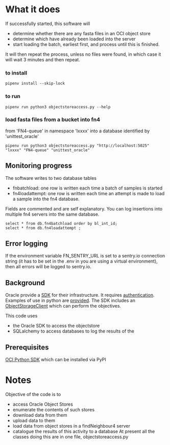 What it does
============
If successfully started, this software will 
- determine whether there are any fasta files in an OCI object store 
- determine which have already been loaded into the server
- start loading the batch, earliest first, and process until this is finished.

It will then repeat the process, unless no files were found, in which case it will wait 3 minutes and then repeat.

### to install
```
pipenv install --skip-lock
```

### to run
```
pipenv run python3 objectstoreaccess.py --help
```

### load fasta files from a bucket into fn4
from 'FN4-queue' in namespace 'lxxxx' into a database identified by 'unittest_oracle'
```
pipenv run python3 objectstoreaccess.py "http://localhost:5025" "lxxxx" "FN4-queue" "unittest_oracle"
```

## Monitoring progress
The software writes to two database tables
- fnbatchload: one row is written each time a batch of samples is started
- fn4loadattempt: one row is written each time an attempt is made to load a sample into the fn4 database.

Fields are commented and are self explanatory.
You can log insertions into multiple fn4 servers into the same database.
```
select * from db.fn4batchload order by bl_int_id;
select * from db.fn4loadattempt ;
```

## Error logging
If the environment variable FN_SENTRY_URL is set to a sentry.io connection string (it has to be set in the .env in you are using a virtual environment), then all errors will be logged to sentry.io.

## Background
Oracle provide a [SDK](https://oracle-cloud-infrastructure-python-sdk.readthedocs.io/en/latest/) for their infrastructure.  It requires [authentication](https://docs.oracle.com/en-us/iaas/Content/API/Concepts/sdkconfig.htm).  Examples of use in python are [provided](https://oracle-cloud-infrastructure-python-sdk.readthedocs.io/en/latest/configuration.html).  The SDK includes an [ObjectStorageClient](https://oracle-cloud-infrastructure-python-sdk.readthedocs.io/en/latest/api/object_storage/client/oci.object_storage.ObjectStorageClient.html) which can perform the objectives.

This code uses 
- the Oracle SDK to access the objectstore
- SQLalchemy to access databases  to log the results of the 

## Prerequisites
[OCI Python SDK](https://oracle-cloud-infrastructure-python-sdk.readthedocs.io/en/latest/installation.html) which can be installed via PyPI

Notes
==========
Objective of the code is to 
- access Oracle Object Stores
- enumerate the contents of such stores
- download data from them
- upload data to them
- load data from object stores in a findNeighbour4 server
- catalogue the results of this activity to a database
At present all the classes doing this are in one file, objectstoreaccess.py
